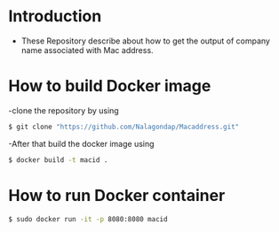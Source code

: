 # Introduction
  - These Repository describe about how to get the output of company name associated with Mac address.
# How to build Docker image
  -clone the repository by using 
   ```sh
   $ git clone "https://github.com/Nalagondap/Macaddress.git"
 ```
 -After that build the docker image using
 ```sh
 $ docker build -t macid .
 ```
 # How to run Docker container
 ```sh
 $ sudo docker run -it -p 8080:8080 macid
 ```
 
 

